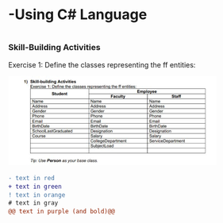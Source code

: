 <h1>-Using C# Language<h1>
<h3> Skill-Building Activities </h3>
<p>Exercise 1: Define the classes representing the ff entities:</p>


<img src="https://raw.githubusercontent.com/noviediano22/Novie_Diano/main/Capture.PNG">

  ```diff
- text in red
+ text in green
! text in orange
# text in gray
@@ text in purple (and bold)@@
```
